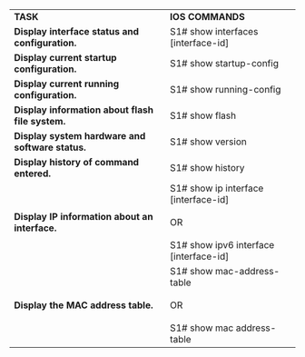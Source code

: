 

|   |   |
|---|---|
|**TASK**|**IOS COMMANDS**|
|**Display interface status and configuration.**|S1# show interfaces [interface-id]|
|**Display current startup configuration.**|S1# show startup-config|
|**Display current running configuration.**|S1# show running-config|
|**Display information about flash file system.**|S1# show flash|
|**Display system hardware and software status.**|S1# show version|
|**Display history of command entered.**|S1# show history|
|**Display IP information about an interface.**|S1# show ip interface [interface-id]<br><br>OR<br><br>S1# show ipv6 interface [interface-id]|
|**Display the MAC address table.**|S1# show mac-address-table<br><br>OR<br><br>S1# show mac address-table|